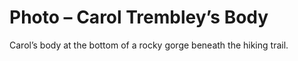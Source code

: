 # Photo – Carol Trembley’s Body
Carol’s body at the bottom of a rocky gorge beneath the hiking trail.